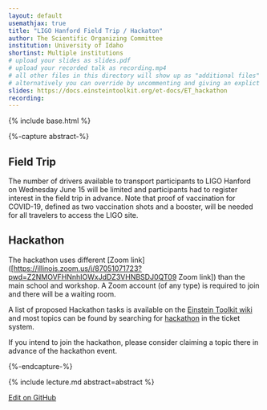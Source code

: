 ```yaml
---
layout: default
usemathjax: true
title: "LIGO Hanford Field Trip / Hackaton"
author: The Scientific Organizing Committee
institution: University of Idaho
shortinst: Multiple institutions
# upload your slides as slides.pdf
# upload your recorded talk as recording.mp4
# all other files in this directory will show up as "additional files"
# alternatively you can override by uncommenting and giving an explict URL:
slides: https://docs.einsteintoolkit.org/et-docs/ET_hackathon
recording: 
---
```

{% include base.html %}

{%-capture abstract-%}

## Field Trip

The number of drivers available to transport participants to LIGO Hanford on Wednesday June 15 will be limited and participants had to register interest in the field trip in advance. Note that proof of vaccination for COVID-19, defined as two vaccination shots and a booster, will be needed for all travelers to access the LIGO site.

## Hackathon

The hackathon uses different [Zoom link]([https://illinois.zoom.us/j/87051071723?pwd=Z2NMOVFHNnhIOWxJdDZ3VHNBSDJ0QT09 Zoom link]) than the main school and workshop. A Zoom account (of any type) is required to join and there will be a waiting room.

A list of proposed Hackathon tasks is available on the [Einstein Toolkit wiki](https://docs.einsteintoolkit.org/et-docs/ET_hackathon) and most topics can be found by searching for [hackathon](https://bitbucket.org/einsteintoolkit/tickets/issues?status=new&status=open&q=hackathon) in the ticket system.

If you intend to join the hackathon, please consider claiming a topic there in advance of the hackathon event.

{%-endcapture-%}

<div class="col-xs-12" markdown="1">
{% include lecture.md abstract=abstract %}

[Edit on GitHub](https://github.com/EinsteinToolkit/et2021uiuc/edit/master/{{page.path}})
</div>
